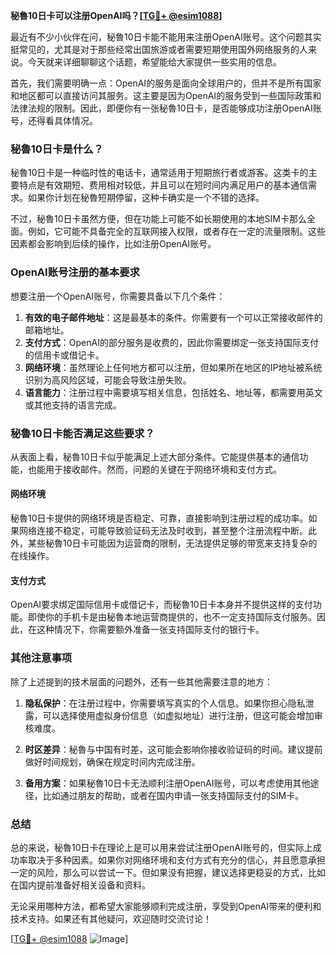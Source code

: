 **秘魯10日卡可以注册OpenAI吗？[[TG💪+ @esim1088](https://t.me/s/esim1088)]**

最近有不少小伙伴在问，秘魯10日卡能不能用来注册OpenAI账号。这个问题其实挺常见的，尤其是对于那些经常出国旅游或者需要短期使用国外网络服务的人来说。今天就来详细聊聊这个话题，希望能给大家提供一些实用的信息。

首先，我们需要明确一点：OpenAI的服务是面向全球用户的，但并不是所有国家和地区都可以直接访问其服务。这主要是因为OpenAI的服务受到一些国际政策和法律法规的限制。因此，即便你有一张秘魯10日卡，是否能够成功注册OpenAI账号，还得看具体情况。

### 秘魯10日卡是什么？

秘魯10日卡是一种临时性的电话卡，通常适用于短期旅行者或游客。这类卡的主要特点是有效期短、费用相对较低，并且可以在短时间内满足用户的基本通信需求。如果你计划在秘魯短期停留，这种卡确实是一个不错的选择。

不过，秘魯10日卡虽然方便，但在功能上可能不如长期使用的本地SIM卡那么全面。例如，它可能不具备完全的互联网接入权限，或者存在一定的流量限制。这些因素都会影响到后续的操作，比如注册OpenAI账号。

### OpenAI账号注册的基本要求

想要注册一个OpenAI账号，你需要具备以下几个条件：

1. **有效的电子邮件地址**：这是最基本的条件。你需要有一个可以正常接收邮件的邮箱地址。
2. **支付方式**：OpenAI的部分服务是收费的，因此你需要绑定一张支持国际支付的信用卡或借记卡。
3. **网络环境**：虽然理论上任何地方都可以注册，但如果所在地区的IP地址被系统识别为高风险区域，可能会导致注册失败。
4. **语言能力**：注册过程中需要填写相关信息，包括姓名、地址等，都需要用英文或其他支持的语言完成。

### 秘魯10日卡能否满足这些要求？

从表面上看，秘魯10日卡似乎能满足上述大部分条件。它能提供基本的通信功能，也能用于接收邮件。然而，问题的关键在于网络环境和支付方式。

#### 网络环境

秘魯10日卡提供的网络环境是否稳定、可靠，直接影响到注册过程的成功率。如果网络连接不稳定，可能导致验证码无法及时收到，甚至整个注册流程中断。此外，某些秘魯10日卡可能因为运营商的限制，无法提供足够的带宽来支持复杂的在线操作。

#### 支付方式

OpenAI要求绑定国际信用卡或借记卡，而秘魯10日卡本身并不提供这样的支付功能。即使你的手机卡是由秘魯本地运营商提供的，也不一定支持国际支付服务。因此，在这种情况下，你需要额外准备一张支持国际支付的银行卡。

### 其他注意事项

除了上述提到的技术层面的问题外，还有一些其他需要注意的地方：

1. **隐私保护**：在注册过程中，你需要填写真实的个人信息。如果你担心隐私泄露，可以选择使用虚拟身份信息（如虚拟地址）进行注册，但这可能会增加审核难度。
   
2. **时区差异**：秘魯与中国有时差，这可能会影响你接收验证码的时间。建议提前做好时间规划，确保在规定时间内完成注册。

3. **备用方案**：如果秘魯10日卡无法顺利注册OpenAI账号，可以考虑使用其他途径，比如通过朋友的帮助，或者在国内申请一张支持国际支付的SIM卡。

### 总结

总的来说，秘魯10日卡在理论上是可以用来尝试注册OpenAI账号的，但实际上成功率取决于多种因素。如果你对网络环境和支付方式有充分的信心，并且愿意承担一定的风险，那么可以尝试一下。但如果没有把握，建议选择更稳妥的方式，比如在国内提前准备好相关设备和资料。

无论采用哪种方法，都希望大家能够顺利完成注册，享受到OpenAI带来的便利和技术支持。如果还有其他疑问，欢迎随时交流讨论！

[[TG💪+ @esim1088](https://t.me/s/esim1088) ![Image](https://i.postimg.cc/4NQfJmqS/Snipaste-2025-05-13-00-14-12.png)]